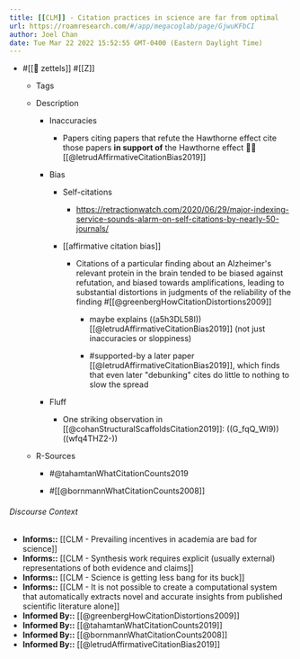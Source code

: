 ```yaml
---
title: [[CLM]] - Citation practices in science are far from optimal
url: https://roamresearch.com/#/app/megacoglab/page/GjwuKFbCI
author: Joel Chan
date: Tue Mar 22 2022 15:52:55 GMT-0400 (Eastern Daylight Time)
---
```


- #[[🌲 zettels]] #[[Z]]

    - Tags

    - Description

        - Inaccuracies

            - Papers citing papers that refute the Hawthorne effect cite those papers **in support of** the Hawthorne effect 🤦‍♂️ [[@letrudAffirmativeCitationBias2019]]

        - Bias

            - Self-citations

                - https://retractionwatch.com/2020/06/29/major-indexing-service-sounds-alarm-on-self-citations-by-nearly-50-journals/

            - [[affirmative citation bias]]

                - Citations of a particular finding about an Alzheimer's relevant protein in the brain tended to be biased against refutation, and biased towards amplifications, leading to substantial distortions in judgments of the reliability of the finding #[[@greenbergHowCitationDistortions2009]]

                    - maybe explains ((a5h3DL58I)) [[@letrudAffirmativeCitationBias2019]] (not just inaccuracies or sloppiness)

                    - #supported-by a later paper [[@letrudAffirmativeCitationBias2019]], which finds that even later "debunking" cites do little to nothing to slow the spread

        - Fluff

            - One striking observation in [[@cohanStructuralScaffoldsCitation2019]]: ((G_fqQ_Wl9))((wfq4THZ2-))

    - R-Sources

        - #@tahamtanWhatCitationCounts2019

        - #[[@bornmannWhatCitationCounts2008]]

###### Discourse Context

- **Informs::** [[CLM - Prevailing incentives in academia are bad for science]]
- **Informs::** [[CLM - Synthesis work requires explicit (usually external) representations of both evidence and claims]]
- **Informs::** [[CLM - Science is getting less bang for its buck]]
- **Informs::** [[CLM - It is not possible to create a computational system that automatically extracts novel and accurate insights from published scientific literature alone]]
- **Informed By::** [[@greenbergHowCitationDistortions2009]]
- **Informed By::** [[@tahamtanWhatCitationCounts2019]]
- **Informed By::** [[@bornmannWhatCitationCounts2008]]
- **Informed By::** [[@letrudAffirmativeCitationBias2019]]
